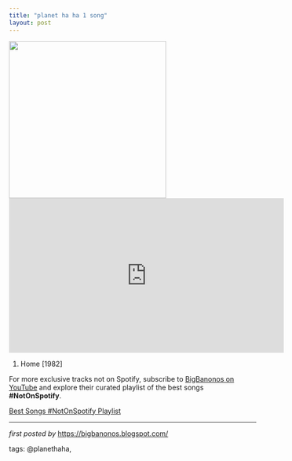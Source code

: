 ```yaml
---
title: "planet ha ha 1 song"
layout: post
---
```

<div class="separator" >
<a href="https://img.discogs.com/bDclSJ0xCLzTvszEc6wWQrO6smo=/fit-in/600x600/filters:strip_icc():format(jpeg):mode_rgb():quality(90)/discogs-images/R-1698679-1286376136.jpeg.jpg" imageanchor="1"><img border="0" data-original-height="600" data-original-width="600" height="320" src="https://img.discogs.com/bDclSJ0xCLzTvszEc6wWQrO6smo=/fit-in/600x600/filters:strip_icc():format(jpeg):mode_rgb():quality(90)/discogs-images/R-1698679-1286376136.jpeg.jpg" width="320" /></a></div>
<iframe allow="accelerometer; autoplay; encrypted-media; gyroscope; picture-in-picture" allowfullscreen="" frameborder="0" height="315" src="https://www.youtube.com/embed/videoseries?list=PLtuNtuTatqI0O3KBsab1OGerdkCqFcbel" width="560"></iframe> <br />
<ol>
<li>Home [1982]</li>
</ol>


<!--Subscribe and Playlist Links-->
<div>
    <p>For more exclusive tracks not on Spotify, subscribe to <a href="https://www.youtube.com/@BigBanonos" target="_blank">BigBanonos on YouTube</a> and explore their curated playlist of the best songs <strong>#NotOnSpotify</strong>.</p>
    <p><a href="https://www.youtube.com/playlist?list=PLtuNtuTatqI0kFahUCbtbfenC_ET5O_tr" target="_blank">Best Songs #NotOnSpotify Playlist<br /></a></p></div>

<hr />

<p><em>first posted by</em> <a href="https://bigbanonos.blogspot.com/" rel="noopener" target="_new">https://bigbanonos.blogspot.com/</a></p>

<p>tags: @planethaha,</p>
